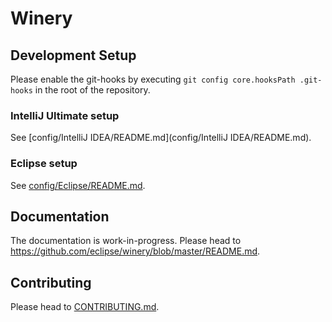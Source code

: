 # Winery

## Development Setup

Please enable the git-hooks by executing `git config core.hooksPath .git-hooks` in the root of the repository.

### IntelliJ Ultimate setup

See [config/IntelliJ IDEA/README.md](config/IntelliJ IDEA/README.md).

### Eclipse setup

See [config/Eclipse/README.md](config/Eclipse/README.md).

## Documentation

The documentation is work-in-progress.
Please head to <https://github.com/eclipse/winery/blob/master/README.md>.

## Contributing

Please head to [CONTRIBUTING.md](https://github.com/eclipse/winery/blob/master/CONTRIBUTING.md).
